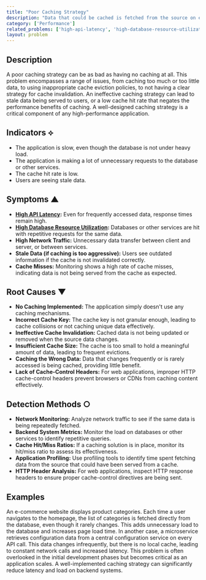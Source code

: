 ```yaml
---
title: "Poor Caching Strategy"
description: "Data that could be cached is fetched from the source on every request, adding unnecessary overhead and increasing latency."
category: ['Performance']
related_problems: ['high-api-latency', 'high-database-resource-utilization']
layout: problem
---
```


## Description
A poor caching strategy can be as bad as having no caching at all. This problem encompasses a range of issues, from caching too much or too little data, to using inappropriate cache eviction policies, to not having a clear strategy for cache invalidation. An ineffective caching strategy can lead to stale data being served to users, or a low cache hit rate that negates the performance benefits of caching. A well-designed caching strategy is a critical component of any high-performance application.

## Indicators ⟡
- The application is slow, even though the database is not under heavy load.
- The application is making a lot of unnecessary requests to the database or other services.
- The cache hit rate is low.
- Users are seeing stale data.

## Symptoms ▲

- **[High API Latency](high-api-latency.md):** Even for frequently accessed data, response times remain high.
- **[High Database Resource Utilization](high-database-resource-utilization.md):** Databases or other services are hit with repetitive requests for the same data.
- **High Network Traffic:** Unnecessary data transfer between client and server, or between services.
- **Stale Data (if caching is too aggressive):** Users see outdated information if the cache is not invalidated correctly.
- **Cache Misses:** Monitoring shows a high rate of cache misses, indicating data is not being served from the cache as expected.

## Root Causes ▼

- **No Caching Implemented:** The application simply doesn't use any caching mechanisms.
- **Incorrect Cache Key:** The cache key is not granular enough, leading to cache collisions or not caching unique data effectively.
- **Ineffective Cache Invalidation:** Cached data is not being updated or removed when the source data changes.
- **Insufficient Cache Size:** The cache is too small to hold a meaningful amount of data, leading to frequent evictions.
- **Caching the Wrong Data:** Data that changes frequently or is rarely accessed is being cached, providing little benefit.
- **Lack of Cache-Control Headers:** For web applications, improper HTTP cache-control headers prevent browsers or CDNs from caching content effectively.

## Detection Methods ○

- **Network Monitoring:** Analyze network traffic to see if the same data is being repeatedly fetched.
- **Backend System Metrics:** Monitor the load on databases or other services to identify repetitive queries.
- **Cache Hit/Miss Ratios:** If a caching solution is in place, monitor its hit/miss ratio to assess its effectiveness.
- **Application Profiling:** Use profiling tools to identify time spent fetching data from the source that could have been served from a cache.
- **HTTP Header Analysis:** For web applications, inspect HTTP response headers to ensure proper cache-control directives are being sent.

## Examples
An e-commerce website displays product categories. Each time a user navigates to the homepage, the list of categories is fetched directly from the database, even though it rarely changes. This adds unnecessary load to the database and increases page load time. In another case, a microservice retrieves configuration data from a central configuration service on every API call. This data changes infrequently, but there is no local cache, leading to constant network calls and increased latency. This problem is often overlooked in the initial development phases but becomes critical as an application scales. A well-implemented caching strategy can significantly reduce latency and load on backend systems.